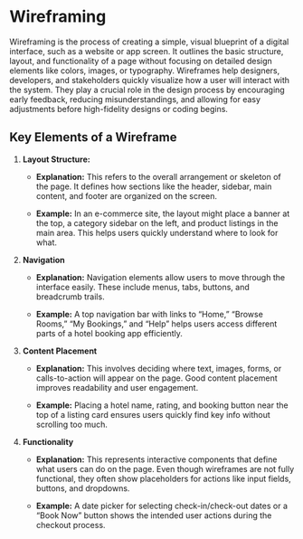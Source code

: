 # Wireframing
Wireframing is the process of creating a simple, visual blueprint of a digital interface, such as a website or app screen. It outlines the basic structure, layout, and functionality of a page without focusing on detailed design elements like colors, images, or typography. Wireframes help designers, developers, and stakeholders quickly visualize how a user will interact with the system. They play a crucial role in the design process by encouraging early feedback, reducing misunderstandings, and allowing for easy adjustments before high-fidelity designs or coding begins.

## Key Elements of a Wireframe
1. **Layout Structure:**
    * **Explanation:** This refers to the overall arrangement or skeleton of the page. It defines how sections like the header, sidebar, main content, and footer are organized on the screen.
    
    * **Example:** In an e-commerce site, the layout might place a banner at the top, a category sidebar on the left, and product listings in the main area. This helps users quickly understand where to look for what.

2. **Navigation**
    * **Explanation:** Navigation elements allow users to move through the interface easily. These include menus, tabs, buttons, and breadcrumb trails.

    * **Example:** A top navigation bar with links to “Home,” “Browse Rooms,” “My Bookings,” and “Help” helps users access different parts of a hotel booking app efficiently.

3. **Content Placement**
    * **Explanation:** This involves deciding where text, images, forms, or calls-to-action will appear on the page. Good content placement improves readability and user engagement.

    * **Example:** Placing a hotel name, rating, and booking button near the top of a listing card ensures users quickly find key info without scrolling too much.

4. **Functionality**
   * **Explanation:** This represents interactive components that define what users can do on the page. Even though wireframes are not fully functional, they often show placeholders for actions like input fields, buttons, and dropdowns.

    * **Example:** A date picker for selecting check-in/check-out dates or a “Book Now” button shows the intended user actions during the checkout process.

